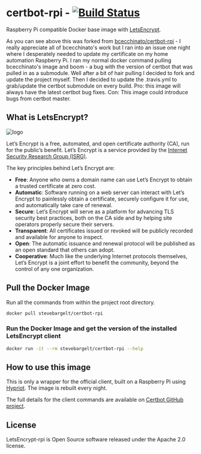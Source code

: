 # certbot-rpi - [![Build Status](https://travis-ci.org/stevebargelt/certbot-rpi.svg?branch=master)](https://travis-ci.org/stevebargelt/certbot-rpi)

Raspberry Pi compatible Docker base image with [LetsEncrypt](https://letsencrypt.org/).

As you can see above this was forked from [bcecchinato/certbot-rpi](bcecchinato/certbot-rpi) - I really appreciate all of bcecchinato's work but I ran into an issue one night where I desperately needed to update my certificate on my home automation Raspberry Pi. I ran my normal docker command pulling bcecchinato's image and boom - a bug with the version of certbot that was pulled in as a submodule. Well after a bit of hair pulling I decided to fork and update the project myself. Then I decided to update the .travis.yml to grab/update the certbot submodule on every build. Pro: this image will always have the latest certbot bug fixes. Con: This image could introduce bugs from certbot master. 


## What is LetsEncrypt?

![logo](https://letsencrypt.org/images/letsencrypt-logo-horizontal.svg)

Let’s Encrypt is a free, automated, and open certificate authority (CA), run for the public’s benefit. Let’s Encrypt is a service provided by the [Internet Security Research Group (ISRG)](https://letsencrypt.org/isrg/).

The key principles behind Let’s Encrypt are:

- **Free**: Anyone who owns a domain name can use Let’s Encrypt to obtain a trusted certificate at zero cost.
- **Automatic**: Software running on a web server can interact with Let’s Encrypt to painlessly obtain a certificate, securely configure it for use, and automatically take care of renewal.
- **Secure**: Let’s Encrypt will serve as a platform for advancing TLS security best practices, both on the CA side and by helping site operators properly secure their servers.
- **Transparent**: All certificates issued or revoked will be publicly recorded and available for anyone to inspect.
- **Open**: The automatic issuance and renewal protocol will be published as an open standard that others can adopt.
- **Cooperative**: Much like the underlying Internet protocols themselves, Let’s Encrypt is a joint effort to benefit the community, beyond the control of any one organization.


## Pull the Docker Image
Run all the commands from within the project root directory.

```bash
docker pull stevebargelt/certbot-rpi
```

### Run the Docker Image and get the version of the installed LetsEncrypt client
```bash
docker run -it --rm stevebargelt/certbot-rpi --help
```

## How to use this image

This is only a wrapper for the official client, built on a Raspberry Pi using [Hypriot](http://blog.hypriot.com/). The image is rebuilt every night.

The full details for the client commands are available on [Certbot GitHub project](https://github.com/certbot/certbot).

## License

LetsEncrypt-rpi is Open Source software released under the Apache 2.0 license.
